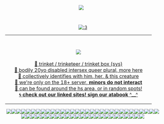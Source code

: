 ‎ <p align="center">![](https://komarev.com/ghpvc/?username=infusedtreat&color=000000&style=flat&label=genders)⠀</p>

‎ <p align="center"> <a href="https://www.last.fm/user/glamcoll"><img src="https://lastfm-recently-played.vercel.app/api?user=glamcoll&footer_style=none&count=1&width=300&loved=true&header_style=compact_stats&bg_color=000000&border_radius=40" alt=":3"> </p>
<table>
    <!-- Main content -->
    <td align="center" width="460">
      <h1><image src="https://i.postimg.cc/YS0N6XnH/smaller.png"> </h1>
      <p>
        🐾 trinket / trinketeer / trinket box (sys) <br>
        🍏 bodily 20yo disabled intersex queer plural, <a href="https://pronouns.cc/@Trinket">more here</a> </br>
        🐾 collectively identifies with <a href="https://ranfren.neocities.org/profile/randal/randalivory">him</a>, <a href="https://mlp.fandom.com/wiki/Derpy">her</a>, & <a href="https://mspaintadventures.fandom.com/wiki/John_Egbert">this creature</a><br>
        🍏 we're only on the 18+ server, <b> minors do not interact </b></br>
        🐾 can be found around the hs area, or in random spots!<br>
        🌀 <b>check out our linked sites! sign our atabook</b> ^__^</br>
      </p>
    </td>
</table>
 
<p align="center"><image src="john1.png"><image src="vocaloid.webp"><image src="wiggly.png"><image src="yaoi surprise.png"><image src="domo heart.png"><image src="rilakkuma.png"><image src="calliope.webp"><image src="teto.webp"><image src="lps.webp"><image src="pink otherhearted.png"><image src="pink therian.png"><image src="vocaloid2.webp"><image src="music note.png"><image src="mlp.webp"><image src="mcr.png"><image src="tomodachi life.png"><image src="fight hate.webp"><image src="drawing.webp"><image src="cat snail.png"><image src="gummy sharks.png"><image src="dvd.webp"><image src="homestuck emoticons.webp"><image src="shaky.webp"><image src="freaks.png"><image src="dave.png"><image src="antipsychotics.png"><image src="long live lesbians.png"><image src="umm.png"><image src="callie.webp"><image src="domo.png"><image src="hehe.png"><image src="3ds gif.webp"><image src="trickster mode.webp"><image src="puter.webp"><image src="dave gif.webp"><image src="vinyl scratch.png"><image src="abducted.png"><image src="john2.webp"><image src="mituna.png"><image src="rd sleep.png"><image src="john3.png"><image src="emo.jpg"><image src="nyan stamp.webp"><image src="sugarbunnies.png"><image src="hamtaro.png"><image src="bunny nom.webp"><image src="ghoulia.png"><image src="charlotte.png"><image src="sonic rainboom.webp"><image src="taiko.webp"><image src="sea bunny.png"><image src="karkat.png"><image src="kyute.webp"><image src="len.webp"><image src="yaouri.png"><image src="gamzee.png">
